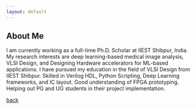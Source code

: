 ```yaml
---
layout: default
---
```


## About Me
I am currently working as a full-time Ph.D. Scholar at IIEST Shibpur, India. My research interests are deep learning-based medical image analysis, VLSI Design, and Designing Hardware accelerators for ML-based applications. I have pursued my education in the field of VLSI Design from IIEST Shibpur. Skilled in Verilog HDL, Python Scripting, Deep Learning frameworks, and IC layout. Good understanding of FPGA prototyping. Helping out PG and UG students in their project implementation.

[back](./)

